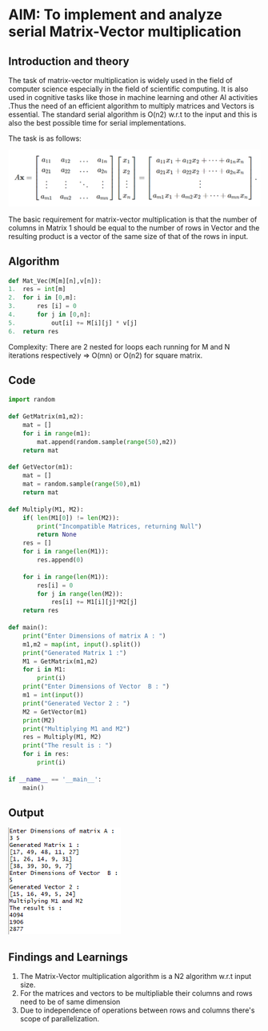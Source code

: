 # AIM: To implement and analyze serial Matrix-Vector multiplication 

## Introduction and theory

The task of matrix-vector multiplication is widely used in the field of computer science especially in the field of scientific computing. It is also used in cognitive tasks like those in machine learning and other AI activities .Thus the need of an efficient algorithm to multiply matrices and Vectors is essential. The standard serial algorithm is O(n2) w.r.t to the input and this is also the best possible time for serial implementations.

The task is as follows:

![task](../OutPuts/mtvc.PNG)

The basic requirement for matrix-vector multiplication is that the number of columns in Matrix 1 should be equal to the number of rows in Vector and the resulting product is a vector of the same size of that of the rows in input.

## Algorithm

```python
def Mat_Vec(M[m][n],v[n]):
1.	res = int[m]
2.	for i in [0,m]:
3.		res [i] = 0
4.		for j in [0,n]:
5.			out[i] += M[i][j] * v[j]
6.	return res
```

Complexity: There are 2 nested for loops each running for M and N iterations respectively => O(mn) or O(n2) for square matrix.

## Code

```python
import random

def GetMatrix(m1,m2):
    mat = []
    for i in range(m1):
        mat.append(random.sample(range(50),m2))
    return mat

def GetVector(m1):
    mat = []
    mat = random.sample(range(50),m1)
    return mat

def Multiply(M1, M2):
    if( len(M1[0]) != len(M2)):
        print("Incompatible Matrices, returning Null")
        return None
    res = []
    for i in range(len(M1)):
        res.append(0)

    for i in range(len(M1)):
        res[i] = 0
        for j in range(len(M2)):
            res[i] += M1[i][j]*M2[j]
    return res

def main():
    print("Enter Dimensions of matrix A : ")
    m1,m2 = map(int, input().split())
    print("Generated Matrix 1 :")
    M1 = GetMatrix(m1,m2)
    for i in M1:
        print(i)
    print("Enter Dimensions of Vector  B : ")
    m1 = int(input())
    print("Generated Vector 2 : ")
    M2 = GetVector(m1)
    print(M2)
    print("Multiplying M1 and M2")
    res = Multiply(M1, M2)
    print("The result is : ")
    for i in res:
        print(i)

if __name__ == '__main__':
    main()
```



## Output

![output](../OutPuts/send_MatVec.png)

## Findings and Learnings

1. The Matrix-Vector multiplication algorithm is a N2 algorithm w.r.t input size.
2. For the matrices and vectors to be multipliable their columns and rows need to be of same dimension
3. Due to independence of operations between rows and columns there's scope of parallelization.


